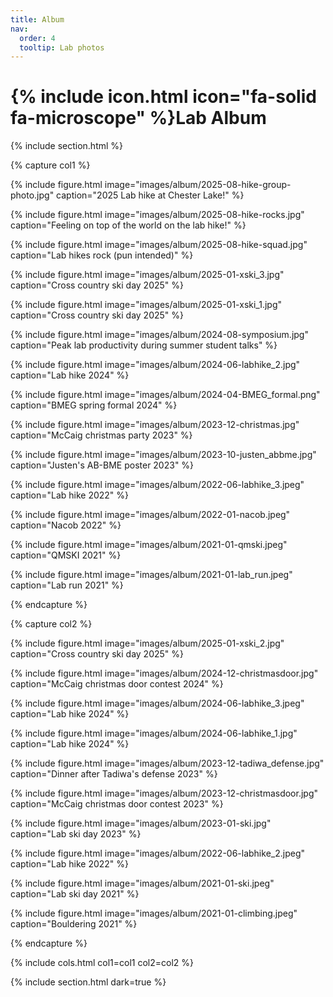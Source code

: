 ```yaml
---
title: Album
nav:
  order: 4
  tooltip: Lab photos
---
```


# {% include icon.html icon="fa-solid fa-microscope" %}Lab Album

{% include section.html %}

{% capture col1 %}

{%
  include figure.html
  image="images/album/2025-08-hike-group-photo.jpg"
  caption="2025 Lab hike at Chester Lake!"
%}

{%
  include figure.html
  image="images/album/2025-08-hike-rocks.jpg"
  caption="Feeling on top of the world on the lab hike!"
%}

{%
  include figure.html
  image="images/album/2025-08-hike-squad.jpg"
  caption="Lab hikes rock (pun intended)"
%}

{%
  include figure.html
  image="images/album/2025-01-xski_3.jpg"
  caption="Cross country ski day 2025"
%}

{%
  include figure.html
  image="images/album/2025-01-xski_1.jpg"
  caption="Cross country ski day 2025"
%}

{%
  include figure.html
  image="images/album/2024-08-symposium.jpg"
  caption="Peak lab productivity during summer student talks"
%}

{%
  include figure.html
  image="images/album/2024-06-labhike_2.jpg"
  caption="Lab hike 2024"
%}

{%
  include figure.html
  image="images/album/2024-04-BMEG_formal.png"
  caption="BMEG spring formal 2024"
%}

{%
  include figure.html
  image="images/album/2023-12-christmas.jpg"
  caption="McCaig christmas party 2023"
%}

{%
  include figure.html
  image="images/album/2023-10-justen_abbme.jpg"
  caption="Justen's AB-BME poster 2023"
%}

{%
  include figure.html
  image="images/album/2022-06-labhike_3.jpeg"
  caption="Lab hike 2022"
%}

{%
  include figure.html
  image="images/album/2022-01-nacob.jpeg"
  caption="Nacob 2022"
%}

{%
  include figure.html
  image="images/album/2021-01-qmski.jpeg"
  caption="QMSKI 2021"
%}

{%
  include figure.html
  image="images/album/2021-01-lab_run.jpeg"
  caption="Lab run 2021"
%}

{% endcapture %}

{% capture col2 %}

{%
  include figure.html
  image="images/album/2025-01-xski_2.jpg"
  caption="Cross country ski day 2025"
%}

{%
  include figure.html
  image="images/album/2024-12-christmasdoor.jpg"
  caption="McCaig christmas door contest 2024"
%}

{%
  include figure.html
  image="images/album/2024-06-labhike_3.jpeg"
  caption="Lab hike 2024"
%}

{%
  include figure.html
  image="images/album/2024-06-labhike_1.jpg"
  caption="Lab hike 2024"
%}

{%
  include figure.html
  image="images/album/2023-12-tadiwa_defense.jpg"
  caption="Dinner after Tadiwa's defense 2023"
%}

{%
  include figure.html
  image="images/album/2023-12-christmasdoor.jpg"
  caption="McCaig christmas door contest 2023"
%}

{%
  include figure.html
  image="images/album/2023-01-ski.jpg"
  caption="Lab ski day 2023"
%}

{%
  include figure.html
  image="images/album/2022-06-labhike_2.jpeg"
  caption="Lab hike 2022"
%}

{%
  include figure.html
  image="images/album/2021-01-ski.jpeg"
  caption="Lab ski day 2021"
%}

{%
  include figure.html
  image="images/album/2021-01-climbing.jpeg"
  caption="Bouldering 2021"
%}

{% endcapture %}

{% include cols.html col1=col1 col2=col2 %}

{% include section.html dark=true %}
